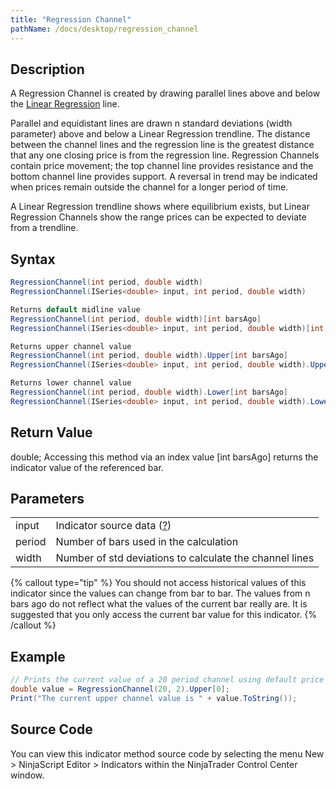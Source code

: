 ```yaml
---
title: "Regression Channel"
pathName: /docs/desktop/regression_channel
---
```


## Description

A Regression Channel is created by drawing parallel lines above and below the [Linear Regression](/docs/desktop/linear_regression) line.

Parallel and equidistant lines are drawn n standard deviations (width parameter) above and below a Linear Regression trendline. The distance between the channel lines and the regression line is the greatest distance that any one closing price is from the regression line. Regression Channels contain price movement; the top channel line provides resistance and the bottom channel line provides support. A reversal in trend may be indicated when prices remain outside the channel for a longer period of time.

A Linear Regression trendline shows where equilibrium exists, but Linear Regression Channels show the range prices can be expected to deviate from a trendline.

## Syntax

```csharp
RegressionChannel(int period, double width)
RegressionChannel(ISeries<double> input, int period, double width)

Returns default midline value
RegressionChannel(int period, double width)[int barsAgo]
RegressionChannel(ISeries<double> input, int period, double width)[int barsAgo]

Returns upper channel value
RegressionChannel(int period, double width).Upper[int barsAgo]
RegressionChannel(ISeries<double> input, int period, double width).Upper[int barsAgo]

Returns lower channel value
RegressionChannel(int period, double width).Lower[int barsAgo]
RegressionChannel(ISeries<double> input, int period, double width).Lower[int barsAgo]
```

## Return Value

double; Accessing this method via an index value [int barsAgo] returns the indicator value of the referenced bar.

## Parameters

|  |  |
| --- | --- |
| input | Indicator source data ([?](/docs/desktop/valid_input_data_for_indicator)) |
| period | Number of bars used in the calculation |
| width | Number of std deviations to calculate the channel lines |

{% callout type="tip" %}
You should not access historical values of this indicator since the values can change from bar to bar. The values from n bars ago do not reflect what the values of the current bar really are. It is suggested that you only access the current bar value for this indicator.
{% /callout %}

## Example

```csharp
// Prints the current value of a 20 period channel using default price type
double value = RegressionChannel(20, 2).Upper[0];
Print("The current upper channel value is " + value.ToString());
```

## Source Code

You can view this indicator method source code by selecting the menu New > NinjaScript Editor > Indicators within the NinjaTrader Control Center window.
